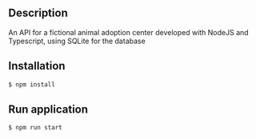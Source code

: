## Description

An API for a fictional animal adoption center developed with NodeJS and Typescript, using SQLite for the database

## Installation

```bash
$ npm install
```

## Run application

```bash
$ npm run start
```
